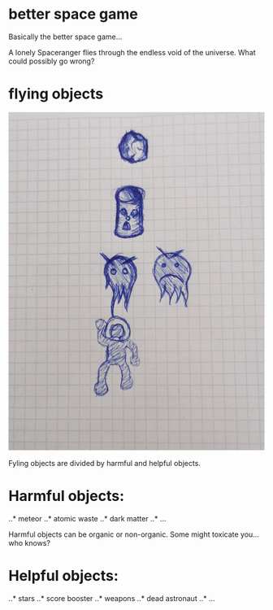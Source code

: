 # better space game
Basically the better space game...


A lonely Spaceranger flies through the endless void of the universe.
What could possibly go wrong?

# flying objects
![img](https://raw.githubusercontent.com/SytPraxis/better-space-game/master/sketches/sketch.jpeg)

Fyling objects are divided by harmful and helpful objects.

# Harmful objects:

..* meteor
..* atomic waste
..* dark matter
..* ...

Harmful objects can be organic or non-organic. Some might toxicate you... who knows?

# Helpful objects:

..* stars
..* score booster
..* weapons
..* dead astronaut
..* ...
